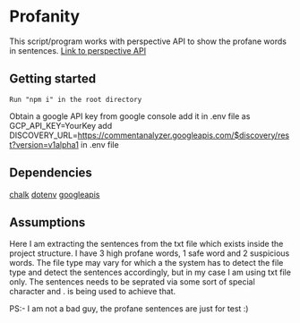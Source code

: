 # Profanity

This script/program works with perspective API to show the profane words in sentences.
<a href='https://www.perspectiveapi.com/'>Link to perspective API</a>

## Getting started

```
Run "npm i" in the root directory

```

Obtain a google API key from google console
add it in .env file as GCP_API_KEY=YourKey
add DISCOVERY_URL=https://commentanalyzer.googleapis.com/$discovery/rest?version=v1alpha1
in .env file

## Dependencies

<a href='https://www.npmjs.com/package/chalk'>chalk</a>
<a href='https://www.npmjs.com/package/dotenv'>dotenv</a>
<a href='https://www.npmjs.com/package/googleapis'>googleapis</a>

## Assumptions

Here I am extracting the sentences from the txt file which exists inside the project structure.
I have 3 high profane words, 1 safe word and 2 suspicious words.
The file type may vary for which a the system has to detect the file type and detect the sentences accordingly, but in my case I am using txt file only.
The sentences needs to be seprated via some sort of special character and . is being used to achieve that.

PS:- I am not a bad guy, the profane sentences are just for test :)
